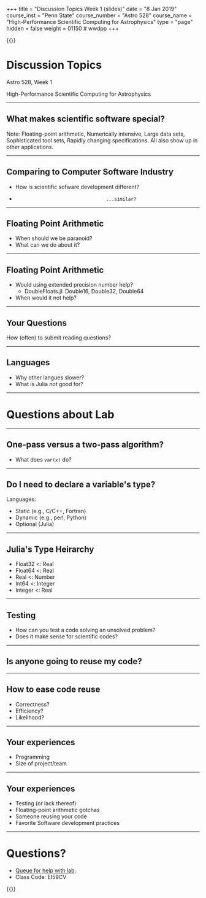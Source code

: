 +++
title = "Discussion Topics Week 1 (slides)"
date = "8 Jan 2019"
course_inst = "Penn State"
course_number = "Astro 528"
course_name = "High-Performance Scientific Computing for Astrophysics"
type = "page"
hidden = false
weight = 01150  # wwdpp
+++


{{<revealjs theme="psu" transition="slide" controls="true" progress="true" history="false" center="false" loop="false" pdfSeparateFragments="false" showNotes="true" >}}
# Discussion Topics

Astro 528, Week 1

High-Performance Scientific Computing for Astrophysics

---

## What makes scientific software special?

Note:
Floating-point arithmetic, Numerically intensive, Large data sets, Sophisticated tool sets, Rapidly changing specifications.  All also show up in other applications.
___

## Comparing to Computer Software Industry

- How is scientific sofware development different?
-                                      ...similar?

---

## Floating Point Arithmetic

- When should we be paranoid?
- What can we do about it?

___

## Floating Point Arithmetic

- Would using extended precision number help?
  + DoubleFloats.jl: Double16, Double32, Double64
- When would it not help?

---
## Your Questions
How (often) to submit reading questions?
___

## Languages

- Why other langues slower?
- What is Julia _not_ good for?

---

# Questions about Lab
___
## One-pass versus a two-pass algorithm?
- What does `var(x)` do?
___
## Do I need to declare a variable's type?

Languages:

- Static (e.g., C/C++, Fortran)
- Dynamic (e.g., perl, Python)
- Optional (Julia)
___

## Julia's Type Heirarchy

- Float32 <: Real
- Float64 <: Real
- Real <: Number
- Int64 <: Integer
- Integer <: Real

---

## Testing

- How can you test a code solving an unsolved problem?
- Does it make sense for scientific codes?

---

## Is anyone going to reuse my code?
___

## How to ease code reuse
- Correctness?
- Efficiency?
- Likelihood?

---

## Your experiences
- Programming
- Size of project/team

___

## Your experiences
- Testing (or lack thereof)
- Floating-point arithmetic gotchas
- Someone reusing your code
- Favorite Software development practices

---

# Questions?
- [Queue for help with lab](https://classroomq.com/students/):
- Class Code: EI59CV

{{</revealjs>}}
